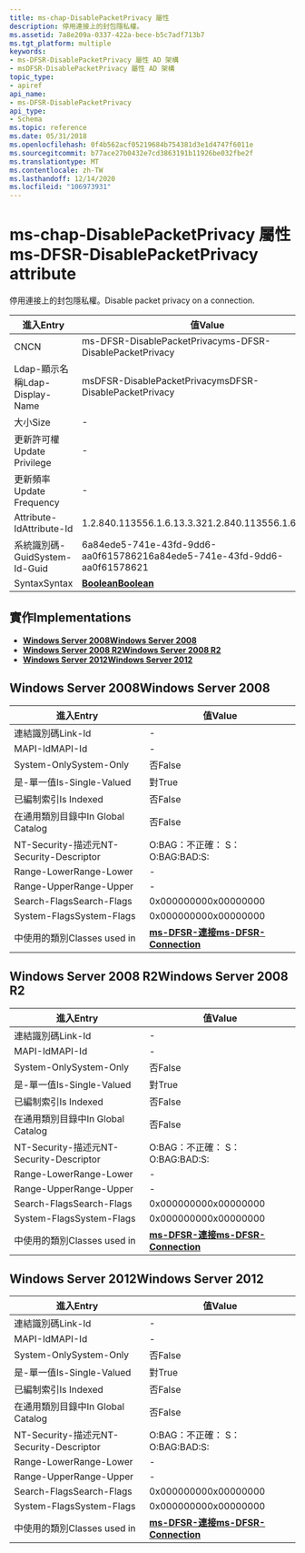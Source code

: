 ```yaml
---
title: ms-chap-DisablePacketPrivacy 屬性
description: 停用連接上的封包隱私權。
ms.assetid: 7a8e209a-0337-422a-bece-b5c7adf713b7
ms.tgt_platform: multiple
keywords:
- ms-DFSR-DisablePacketPrivacy 屬性 AD 架構
- msDFSR-DisablePacketPrivacy 屬性 AD 架構
topic_type:
- apiref
api_name:
- ms-DFSR-DisablePacketPrivacy
api_type:
- Schema
ms.topic: reference
ms.date: 05/31/2018
ms.openlocfilehash: 0f4b562acf05219684b754381d3e1d4747f6011e
ms.sourcegitcommit: b77ace27b0432e7cd3863191b11926be032fbe2f
ms.translationtype: MT
ms.contentlocale: zh-TW
ms.lasthandoff: 12/14/2020
ms.locfileid: "106973931"
---
```

# <a name="ms-dfsr-disablepacketprivacy-attribute"></a><span data-ttu-id="117d6-105">ms-chap-DisablePacketPrivacy 屬性</span><span class="sxs-lookup"><span data-stu-id="117d6-105">ms-DFSR-DisablePacketPrivacy attribute</span></span>

<span data-ttu-id="117d6-106">停用連接上的封包隱私權。</span><span class="sxs-lookup"><span data-stu-id="117d6-106">Disable packet privacy on a connection.</span></span>



| <span data-ttu-id="117d6-107">進入</span><span class="sxs-lookup"><span data-stu-id="117d6-107">Entry</span></span> | <span data-ttu-id="117d6-108">值</span><span class="sxs-lookup"><span data-stu-id="117d6-108">Value</span></span> |
|-------------------|--------------------------------------|
| <span data-ttu-id="117d6-109">CN</span><span class="sxs-lookup"><span data-stu-id="117d6-109">CN</span></span>                | <span data-ttu-id="117d6-110">ms-DFSR-DisablePacketPrivacy</span><span class="sxs-lookup"><span data-stu-id="117d6-110">ms-DFSR-DisablePacketPrivacy</span></span>         |
| <span data-ttu-id="117d6-111">Ldap-顯示名稱</span><span class="sxs-lookup"><span data-stu-id="117d6-111">Ldap-Display-Name</span></span> | <span data-ttu-id="117d6-112">msDFSR-DisablePacketPrivacy</span><span class="sxs-lookup"><span data-stu-id="117d6-112">msDFSR-DisablePacketPrivacy</span></span>          |
| <span data-ttu-id="117d6-113">大小</span><span class="sxs-lookup"><span data-stu-id="117d6-113">Size</span></span>              | \-                                   |
| <span data-ttu-id="117d6-114">更新許可權</span><span class="sxs-lookup"><span data-stu-id="117d6-114">Update Privilege</span></span>  | \-                                   |
| <span data-ttu-id="117d6-115">更新頻率</span><span class="sxs-lookup"><span data-stu-id="117d6-115">Update Frequency</span></span>  | \-                                   |
| <span data-ttu-id="117d6-116">Attribute-Id</span><span class="sxs-lookup"><span data-stu-id="117d6-116">Attribute-Id</span></span>      | <span data-ttu-id="117d6-117">1.2.840.113556.1.6.13.3.32</span><span class="sxs-lookup"><span data-stu-id="117d6-117">1.2.840.113556.1.6.13.3.32</span></span>           |
| <span data-ttu-id="117d6-118">系統識別碼-Guid</span><span class="sxs-lookup"><span data-stu-id="117d6-118">System-Id-Guid</span></span>    | <span data-ttu-id="117d6-119">6a84ede5-741e-43fd-9dd6-aa0f61578621</span><span class="sxs-lookup"><span data-stu-id="117d6-119">6a84ede5-741e-43fd-9dd6-aa0f61578621</span></span> |
| <span data-ttu-id="117d6-120">Syntax</span><span class="sxs-lookup"><span data-stu-id="117d6-120">Syntax</span></span>            | [<span data-ttu-id="117d6-121">**Boolean**</span><span class="sxs-lookup"><span data-stu-id="117d6-121">**Boolean**</span></span>](s-boolean.md)         |



## <a name="implementations"></a><span data-ttu-id="117d6-122">實作</span><span class="sxs-lookup"><span data-stu-id="117d6-122">Implementations</span></span>

-   [<span data-ttu-id="117d6-123">**Windows Server 2008**</span><span class="sxs-lookup"><span data-stu-id="117d6-123">**Windows Server 2008**</span></span>](#windows-server-2008)
-   [<span data-ttu-id="117d6-124">**Windows Server 2008 R2**</span><span class="sxs-lookup"><span data-stu-id="117d6-124">**Windows Server 2008 R2**</span></span>](#windows-server-2008-r2)
-   [<span data-ttu-id="117d6-125">**Windows Server 2012**</span><span class="sxs-lookup"><span data-stu-id="117d6-125">**Windows Server 2012**</span></span>](#windows-server-2012)

## <a name="windows-server-2008"></a><span data-ttu-id="117d6-126">Windows Server 2008</span><span class="sxs-lookup"><span data-stu-id="117d6-126">Windows Server 2008</span></span>



| <span data-ttu-id="117d6-127">進入</span><span class="sxs-lookup"><span data-stu-id="117d6-127">Entry</span></span> | <span data-ttu-id="117d6-128">值</span><span class="sxs-lookup"><span data-stu-id="117d6-128">Value</span></span> |
|------------------------|--------------------------------------------------------------|
| <span data-ttu-id="117d6-129">連結識別碼</span><span class="sxs-lookup"><span data-stu-id="117d6-129">Link-Id</span></span>                | \-                                                           |
| <span data-ttu-id="117d6-130">MAPI-Id</span><span class="sxs-lookup"><span data-stu-id="117d6-130">MAPI-Id</span></span>                | \-                                                           |
| <span data-ttu-id="117d6-131">System-Only</span><span class="sxs-lookup"><span data-stu-id="117d6-131">System-Only</span></span>            | <span data-ttu-id="117d6-132">否</span><span class="sxs-lookup"><span data-stu-id="117d6-132">False</span></span>                                                        |
| <span data-ttu-id="117d6-133">是-單一值</span><span class="sxs-lookup"><span data-stu-id="117d6-133">Is-Single-Valued</span></span>       | <span data-ttu-id="117d6-134">對</span><span class="sxs-lookup"><span data-stu-id="117d6-134">True</span></span>                                                         |
| <span data-ttu-id="117d6-135">已編制索引</span><span class="sxs-lookup"><span data-stu-id="117d6-135">Is Indexed</span></span>             | <span data-ttu-id="117d6-136">否</span><span class="sxs-lookup"><span data-stu-id="117d6-136">False</span></span>                                                        |
| <span data-ttu-id="117d6-137">在通用類別目錄中</span><span class="sxs-lookup"><span data-stu-id="117d6-137">In Global Catalog</span></span>      | <span data-ttu-id="117d6-138">否</span><span class="sxs-lookup"><span data-stu-id="117d6-138">False</span></span>                                                        |
| <span data-ttu-id="117d6-139">NT-Security-描述元</span><span class="sxs-lookup"><span data-stu-id="117d6-139">NT-Security-Descriptor</span></span> | <span data-ttu-id="117d6-140">O:BAG：不正確： S：</span><span class="sxs-lookup"><span data-stu-id="117d6-140">O:BAG:BAD:S:</span></span>                                                 |
| <span data-ttu-id="117d6-141">Range-Lower</span><span class="sxs-lookup"><span data-stu-id="117d6-141">Range-Lower</span></span>            | \-                                                           |
| <span data-ttu-id="117d6-142">Range-Upper</span><span class="sxs-lookup"><span data-stu-id="117d6-142">Range-Upper</span></span>            | \-                                                           |
| <span data-ttu-id="117d6-143">Search-Flags</span><span class="sxs-lookup"><span data-stu-id="117d6-143">Search-Flags</span></span>           | <span data-ttu-id="117d6-144">0x00000000</span><span class="sxs-lookup"><span data-stu-id="117d6-144">0x00000000</span></span>                                                   |
| <span data-ttu-id="117d6-145">System-Flags</span><span class="sxs-lookup"><span data-stu-id="117d6-145">System-Flags</span></span>           | <span data-ttu-id="117d6-146">0x00000000</span><span class="sxs-lookup"><span data-stu-id="117d6-146">0x00000000</span></span>                                                   |
| <span data-ttu-id="117d6-147">中使用的類別</span><span class="sxs-lookup"><span data-stu-id="117d6-147">Classes used in</span></span>        | [<span data-ttu-id="117d6-148">**ms-DFSR-連接**</span><span class="sxs-lookup"><span data-stu-id="117d6-148">**ms-DFSR-Connection**</span></span>](c-msdfsr-connection.md)<br/> |



## <a name="windows-server-2008-r2"></a><span data-ttu-id="117d6-149">Windows Server 2008 R2</span><span class="sxs-lookup"><span data-stu-id="117d6-149">Windows Server 2008 R2</span></span>



| <span data-ttu-id="117d6-150">進入</span><span class="sxs-lookup"><span data-stu-id="117d6-150">Entry</span></span> | <span data-ttu-id="117d6-151">值</span><span class="sxs-lookup"><span data-stu-id="117d6-151">Value</span></span> |
|------------------------|--------------------------------------------------------------|
| <span data-ttu-id="117d6-152">連結識別碼</span><span class="sxs-lookup"><span data-stu-id="117d6-152">Link-Id</span></span>                | \-                                                           |
| <span data-ttu-id="117d6-153">MAPI-Id</span><span class="sxs-lookup"><span data-stu-id="117d6-153">MAPI-Id</span></span>                | \-                                                           |
| <span data-ttu-id="117d6-154">System-Only</span><span class="sxs-lookup"><span data-stu-id="117d6-154">System-Only</span></span>            | <span data-ttu-id="117d6-155">否</span><span class="sxs-lookup"><span data-stu-id="117d6-155">False</span></span>                                                        |
| <span data-ttu-id="117d6-156">是-單一值</span><span class="sxs-lookup"><span data-stu-id="117d6-156">Is-Single-Valued</span></span>       | <span data-ttu-id="117d6-157">對</span><span class="sxs-lookup"><span data-stu-id="117d6-157">True</span></span>                                                         |
| <span data-ttu-id="117d6-158">已編制索引</span><span class="sxs-lookup"><span data-stu-id="117d6-158">Is Indexed</span></span>             | <span data-ttu-id="117d6-159">否</span><span class="sxs-lookup"><span data-stu-id="117d6-159">False</span></span>                                                        |
| <span data-ttu-id="117d6-160">在通用類別目錄中</span><span class="sxs-lookup"><span data-stu-id="117d6-160">In Global Catalog</span></span>      | <span data-ttu-id="117d6-161">否</span><span class="sxs-lookup"><span data-stu-id="117d6-161">False</span></span>                                                        |
| <span data-ttu-id="117d6-162">NT-Security-描述元</span><span class="sxs-lookup"><span data-stu-id="117d6-162">NT-Security-Descriptor</span></span> | <span data-ttu-id="117d6-163">O:BAG：不正確： S：</span><span class="sxs-lookup"><span data-stu-id="117d6-163">O:BAG:BAD:S:</span></span>                                                 |
| <span data-ttu-id="117d6-164">Range-Lower</span><span class="sxs-lookup"><span data-stu-id="117d6-164">Range-Lower</span></span>            | \-                                                           |
| <span data-ttu-id="117d6-165">Range-Upper</span><span class="sxs-lookup"><span data-stu-id="117d6-165">Range-Upper</span></span>            | \-                                                           |
| <span data-ttu-id="117d6-166">Search-Flags</span><span class="sxs-lookup"><span data-stu-id="117d6-166">Search-Flags</span></span>           | <span data-ttu-id="117d6-167">0x00000000</span><span class="sxs-lookup"><span data-stu-id="117d6-167">0x00000000</span></span>                                                   |
| <span data-ttu-id="117d6-168">System-Flags</span><span class="sxs-lookup"><span data-stu-id="117d6-168">System-Flags</span></span>           | <span data-ttu-id="117d6-169">0x00000000</span><span class="sxs-lookup"><span data-stu-id="117d6-169">0x00000000</span></span>                                                   |
| <span data-ttu-id="117d6-170">中使用的類別</span><span class="sxs-lookup"><span data-stu-id="117d6-170">Classes used in</span></span>        | [<span data-ttu-id="117d6-171">**ms-DFSR-連接**</span><span class="sxs-lookup"><span data-stu-id="117d6-171">**ms-DFSR-Connection**</span></span>](c-msdfsr-connection.md)<br/> |



## <a name="windows-server-2012"></a><span data-ttu-id="117d6-172">Windows Server 2012</span><span class="sxs-lookup"><span data-stu-id="117d6-172">Windows Server 2012</span></span>



| <span data-ttu-id="117d6-173">進入</span><span class="sxs-lookup"><span data-stu-id="117d6-173">Entry</span></span> | <span data-ttu-id="117d6-174">值</span><span class="sxs-lookup"><span data-stu-id="117d6-174">Value</span></span> |
|------------------------|--------------------------------------------------------------|
| <span data-ttu-id="117d6-175">連結識別碼</span><span class="sxs-lookup"><span data-stu-id="117d6-175">Link-Id</span></span>                | \-                                                           |
| <span data-ttu-id="117d6-176">MAPI-Id</span><span class="sxs-lookup"><span data-stu-id="117d6-176">MAPI-Id</span></span>                | \-                                                           |
| <span data-ttu-id="117d6-177">System-Only</span><span class="sxs-lookup"><span data-stu-id="117d6-177">System-Only</span></span>            | <span data-ttu-id="117d6-178">否</span><span class="sxs-lookup"><span data-stu-id="117d6-178">False</span></span>                                                        |
| <span data-ttu-id="117d6-179">是-單一值</span><span class="sxs-lookup"><span data-stu-id="117d6-179">Is-Single-Valued</span></span>       | <span data-ttu-id="117d6-180">對</span><span class="sxs-lookup"><span data-stu-id="117d6-180">True</span></span>                                                         |
| <span data-ttu-id="117d6-181">已編制索引</span><span class="sxs-lookup"><span data-stu-id="117d6-181">Is Indexed</span></span>             | <span data-ttu-id="117d6-182">否</span><span class="sxs-lookup"><span data-stu-id="117d6-182">False</span></span>                                                        |
| <span data-ttu-id="117d6-183">在通用類別目錄中</span><span class="sxs-lookup"><span data-stu-id="117d6-183">In Global Catalog</span></span>      | <span data-ttu-id="117d6-184">否</span><span class="sxs-lookup"><span data-stu-id="117d6-184">False</span></span>                                                        |
| <span data-ttu-id="117d6-185">NT-Security-描述元</span><span class="sxs-lookup"><span data-stu-id="117d6-185">NT-Security-Descriptor</span></span> | <span data-ttu-id="117d6-186">O:BAG：不正確： S：</span><span class="sxs-lookup"><span data-stu-id="117d6-186">O:BAG:BAD:S:</span></span>                                                 |
| <span data-ttu-id="117d6-187">Range-Lower</span><span class="sxs-lookup"><span data-stu-id="117d6-187">Range-Lower</span></span>            | \-                                                           |
| <span data-ttu-id="117d6-188">Range-Upper</span><span class="sxs-lookup"><span data-stu-id="117d6-188">Range-Upper</span></span>            | \-                                                           |
| <span data-ttu-id="117d6-189">Search-Flags</span><span class="sxs-lookup"><span data-stu-id="117d6-189">Search-Flags</span></span>           | <span data-ttu-id="117d6-190">0x00000000</span><span class="sxs-lookup"><span data-stu-id="117d6-190">0x00000000</span></span>                                                   |
| <span data-ttu-id="117d6-191">System-Flags</span><span class="sxs-lookup"><span data-stu-id="117d6-191">System-Flags</span></span>           | <span data-ttu-id="117d6-192">0x00000000</span><span class="sxs-lookup"><span data-stu-id="117d6-192">0x00000000</span></span>                                                   |
| <span data-ttu-id="117d6-193">中使用的類別</span><span class="sxs-lookup"><span data-stu-id="117d6-193">Classes used in</span></span>        | [<span data-ttu-id="117d6-194">**ms-DFSR-連接**</span><span class="sxs-lookup"><span data-stu-id="117d6-194">**ms-DFSR-Connection**</span></span>](c-msdfsr-connection.md)<br/> |



 

 





